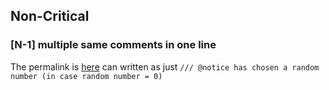 ## Non-Critical
### [N-1] multiple same comments in one line
The permalink is [here](https://github.com/code-423n4/2022-12-forgeries/blob/fc271cf20c05ce857d967728edfb368c58881d85/src/interfaces/IVRFNFTRandomDraw.sol#L78)
can written  as just `/// @notice has chosen a random number (in case random number = 0)`